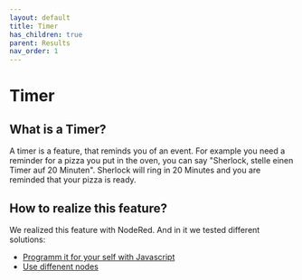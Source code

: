```yaml
---
layout: default
title: Timer
has_children: true
parent: Results
nav_order: 1
---
```


# Timer

## What is a Timer?
A timer is a feature, that reminds you of an event. For example you need a reminder for a pizza you put in the oven, 
you can say "Sherlock, stelle einen Timer auf 20 Minuten". Sherlock will ring in 20 Minutes and you are reminded that your pizza is ready.

## How to realize this feature?
We realized this feature with NodeRed. And in it we tested different solutions:
- [Programm it for your self with Javascript](timerJS)
- [Use diffenent nodes](timerNodes)


